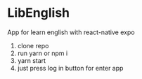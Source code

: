 # LibEnglish
App for learn english with react-native expo


1. clone repo
2. run yarn or npm i
3. yarn start
4. just press log in button for enter app
